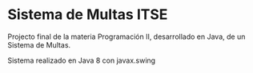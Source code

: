 # Sistema de Multas ITSE

Projecto final de la materia Programación II, desarrollado en Java, de un Sistema de Multas.

Sistema realizado en Java 8 con javax.swing
